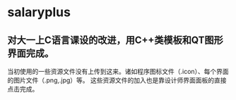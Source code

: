 # salaryplus
## 对大一上C语言课设的改进，用C++类模板和QT图形界面完成。
当初使用的一些资源文件没有上传到这来。诸如程序图标文件（.icon）、每个界面的图片文件（.png,.jpg）等。
这些资源文件的加入也是靠设计师界面面板的直接点击完成。
